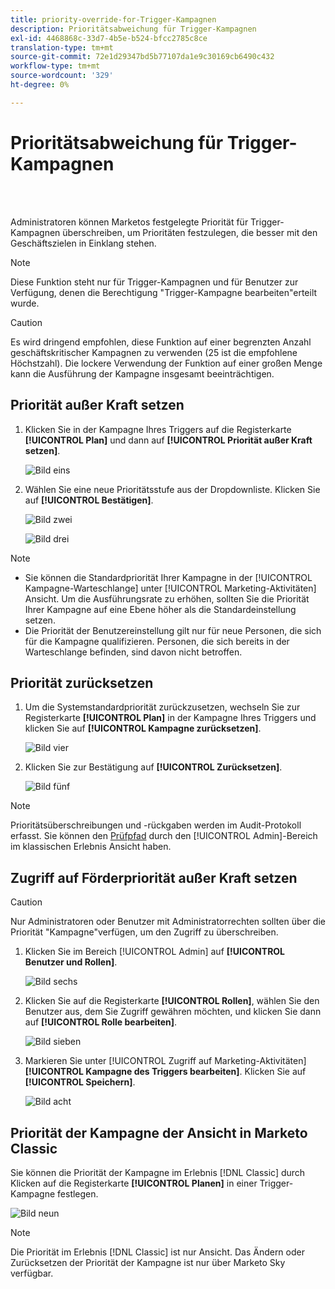 ```yaml
---
title: priority-override-for-Trigger-Kampagnen
description: Prioritätsabweichung für Trigger-Kampagnen
exl-id: 4468868c-33d7-4b5e-b524-bfcc2785c8ce
translation-type: tm+mt
source-git-commit: 72e1d29347bd5b77107da1e9c30169cb6490c432
workflow-type: tm+mt
source-wordcount: '329'
ht-degree: 0%

---
```


# Prioritätsabweichung für Trigger-Kampagnen

<br> 

Administratoren können Marketos festgelegte Priorität für Trigger-Kampagnen überschreiben, um Prioritäten festzulegen, die besser mit den Geschäftszielen in Einklang stehen.

>[!NOTE]
>
>Diese Funktion steht nur für Trigger-Kampagnen und für Benutzer zur Verfügung, denen die Berechtigung &quot;Trigger-Kampagne bearbeiten&quot;erteilt wurde.

>[!CAUTION]
>
>Es wird dringend empfohlen, diese Funktion auf einer begrenzten Anzahl geschäftskritischer Kampagnen zu verwenden (25 ist die empfohlene Höchstzahl). Die lockere Verwendung der Funktion auf einer großen Menge kann die Ausführung der Kampagne insgesamt beeinträchtigen.

## Priorität außer Kraft setzen

1. Klicken Sie in der Kampagne Ihres Triggers auf die Registerkarte **[!UICONTROL Plan]** und dann auf **[!UICONTROL Priorität außer Kraft setzen]**.

   ![Bild eins](/help/sky/assets/smart-campaigns/priority-override-for-trigger-campaigns/priority-override-for-trigger-campaigns-1.png)

1. Wählen Sie eine neue Prioritätsstufe aus der Dropdownliste. Klicken Sie auf **[!UICONTROL Bestätigen]**.

   ![Bild zwei](/help/sky/assets/smart-campaigns/priority-override-for-trigger-campaigns/priority-override-for-trigger-campaigns-2.png)

   ![Bild drei](/help/sky/assets/smart-campaigns/priority-override-for-trigger-campaigns/priority-override-for-trigger-campaigns-3.png)

>[!NOTE]
>
>* Sie können die Standardpriorität Ihrer Kampagne in der [!UICONTROL Kampagne-Warteschlange] unter [!UICONTROL Marketing-Aktivitäten] Ansicht. Um die Ausführungsrate zu erhöhen, sollten Sie die Priorität Ihrer Kampagne auf eine Ebene höher als die Standardeinstellung setzen.
>* Die Priorität der Benutzereinstellung gilt nur für neue Personen, die sich für die Kampagne qualifizieren. Personen, die sich bereits in der Warteschlange befinden, sind davon nicht betroffen.


## Priorität zurücksetzen

1. Um die Systemstandardpriorität zurückzusetzen, wechseln Sie zur Registerkarte **[!UICONTROL Plan]** in der Kampagne Ihres Triggers und klicken Sie auf **[!UICONTROL Kampagne zurücksetzen]**.

   ![Bild vier](/help/sky/assets/smart-campaigns/priority-override-for-trigger-campaigns/priority-override-for-trigger-campaigns-4.png)

1. Klicken Sie zur Bestätigung auf **[!UICONTROL Zurücksetzen]**.

   ![Bild fünf](/help/sky/assets/smart-campaigns/priority-override-for-trigger-campaigns/priority-override-for-trigger-campaigns-5.png)

>[!NOTE]
>
>Prioritätsüberschreibungen und -rückgaben werden im Audit-Protokoll erfasst. Sie können den [Prüfpfad](https://docs.marketo.com/x/GZ2t) durch den [!UICONTROL Admin]-Bereich im klassischen Erlebnis Ansicht haben.

## Zugriff auf Förderpriorität außer Kraft setzen

>[!CAUTION]
>
>Nur Administratoren oder Benutzer mit Administratorrechten sollten über die Priorität &quot;Kampagne&quot;verfügen, um den Zugriff zu überschreiben.

1. Klicken Sie im Bereich [!UICONTROL Admin] auf **[!UICONTROL Benutzer und Rollen]**.

   ![Bild sechs](/help/sky/assets/smart-campaigns/priority-override-for-trigger-campaigns/priority-override-for-trigger-campaigns-6.png)

1. Klicken Sie auf die Registerkarte **[!UICONTROL Rollen]**, wählen Sie den Benutzer aus, dem Sie Zugriff gewähren möchten, und klicken Sie dann auf **[!UICONTROL Rolle bearbeiten]**.

   ![Bild sieben](/help/sky/assets/smart-campaigns/priority-override-for-trigger-campaigns/priority-override-for-trigger-campaigns-7.png)

1. Markieren Sie unter [!UICONTROL Zugriff auf Marketing-Aktivitäten] **[!UICONTROL Kampagne des Triggers bearbeiten]**. Klicken Sie auf **[!UICONTROL Speichern]**.

   ![Bild acht](/help/sky/assets/smart-campaigns/priority-override-for-trigger-campaigns/priority-override-for-trigger-campaigns-8.png)

## Priorität der Kampagne der Ansicht in Marketo Classic

Sie können die Priorität der Kampagne im Erlebnis [!DNL Classic] durch Klicken auf die Registerkarte **[!UICONTROL Planen]** in einer Trigger-Kampagne festlegen.

![Bild neun](/help/sky/assets/smart-campaigns/priority-override-for-trigger-campaigns/priority-override-for-trigger-campaigns-9.png)

>[!NOTE]
>
>Die Priorität im Erlebnis [!DNL Classic] ist nur Ansicht. Das Ändern oder Zurücksetzen der Priorität der Kampagne ist nur über Marketo Sky verfügbar.
